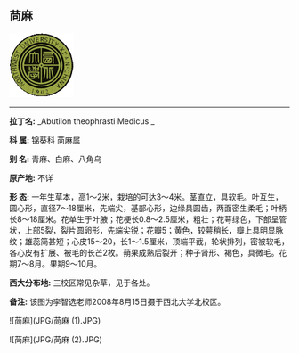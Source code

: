## 苘麻

![西北大学校园网络植物志](JPG/nwu.gif)

---

**拉丁名:**  _Abutilon theophrasti Medicus _

**科 属:** 锦葵科 苘麻属

**别 名:** 青麻、白麻、八角乌

**原产地:** 不详

**形  态:** 一年生草本，高1～2米，栽培的可达3～4米。茎直立，具软毛。叶互生，圆心形，直径7～18厘米，先端尖，基部心形，边缘具圆齿，两面密生柔毛；叶柄长8～18厘米。花单生于叶腋；花梗长0.8～2.5厘米，粗壮；花萼绿色，下部呈管状，上部5裂，裂片圆卵形，先端尖锐；花瓣5；黄色，较萼稍长，瓣上具明显脉纹；雄蕊简甚短；心皮15～20，长1～1.5厘米，顶端平截，轮状排列，密被软毛，各心皮有扩展、被毛的长芒2枚。蒴果成熟后裂开；种子肾形、褐色，具微毛。花期7～8月。果期9～10月。

**西大分布地:** 三校区常见杂草，见于各处。

**备注:** 该图为李智选老师2008年8月15日摄于西北大学北校区。　

![苘麻](JPG/苘麻 (1).JPG) 

![苘麻](JPG/苘麻 (2).JPG) 

